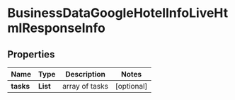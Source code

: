 # BusinessDataGoogleHotelInfoLiveHtmlResponseInfo


## Properties

| Name | Type | Description | Notes |
|------------ | ------------- | ------------- | -------------|
**tasks** | **List<BusinessDataGoogleHotelInfoLiveHtmlTaskInfo>** | array of tasks |[optional]|
